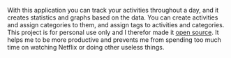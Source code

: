 With this application you can track your activities throughout a day, and it creates statistics and graphs based on the data. You can create activities and assign categories to them, and assign tags to activities and categories. This project is for personal use only and I therefor made it [open source](https://github.com/Tracer1337/activitiy-analyzer). It helps me to be more productive and prevents me from spending too much time on watching Netflix or doing other useless things.